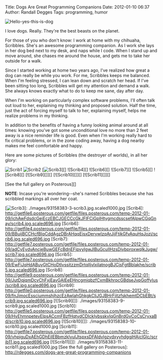 Title: Dogs Are Great Programming Companions
Date: 2012-01-10 06:37
Author: Randall Degges
Tags: programming, humor


![Hello-yes-this-is-dog][]

I love dogs. Really. They're the best beasts on the planet.

For those of you who don't know: I work at home with my chihuaha, Scribbles.
She's an awesome programming companion. As I work she lays in her dog bed next
to my desk, and naps while I code. When I stand up and move around, she chases
me around the house, and gets me to take her outside for a walk.

Since I started working at home two years ago, I've realized how great a dog can
really be while you work. For me, Scribbles keeps me balanced. When I'm feeling
stressed, I can lean down and scratch her head. If I've been sitting too long,
Scribbles will get my attention and demand a walk. She always knows exactly what
to do to keep me sane, day after day.

When I'm working on particularly complex software problems, I'll often talk out
loud to her, explaining my thinking and proposed solution. Half the time, just
the act of forcing myself to talk to her, explaining myself, helps me realize
problems in my thinking.

In addition to the benefits of having a funny looking animal around at all
times: knowing you've got some unconditional love no more than 2 feet away is a
nice reminder life is good. Even when I'm working really hard to fix critical
problems, or in the zone coding away, having a dog nearby makes me feel
comfortable and happy.

Here are some pictures of Scribbles (the destroyer of worlds), in all her glory:

![Scrib1][] ![Scrib2][] [![Scrib3][]][] ![Scrib4][] ![Scrib6][] ![Scrib7][]
![Scrib5][] ![Scrib8][] [![Scrib9][]][] [![Scrib10][]][] [![Scrib11][]][]

[See the full gallery on Posterous][]

**NOTE**: Incase you're wondering--she's named Scribbles because she has
scribbled markings all over her coat.

  [Hello-yes-this-is-dog]: http://getfile2.posterous.com/getfile/files.posterous.com/temp-2012-01-09/HijrvlgdnHcpCHmxGBqeAEjsftkvahdFbCIBcBabbEeexeypzfIrmFqqGdfy/hello-yes-this-is-dog.png.scaled696.png
  [Scrib1]: ./images/93158383-1-scrib1.jpg.scaled696.jpg
  [Scrib2]: http://getfile8.posterous.com/getfile/files.posterous.com/temp-2012-01-09/dtvAzusIlijJDFGfkExFhjgpnwAHtmencCczwvdDmEzqjIprvtdhdjaAflfp/scrib2.jpg.scaled696.jpg
  [Scrib3]: http://getfile6.posterous.com/getfile/files.posterous.com/temp-2012-01-09/dasjpmcxujfirsdGiyxEqndFhptqshiuFzBoxyAwAmprGlxIAdAvcfmrlnfl/scrib3.jpg.scaled696.jpg
  [![Scrib3][]]: ./images/93158383-3-scrib3.jpg.scaled1000.jpg
  [Scrib4]: http://getfile6.posterous.com/getfile/files.posterous.com/temp-2012-01-09/ichAwFdsdcGeiEczEBCJGECCcGkJFlFCiGpIHtygmcdsscsefAlpwCGqGnay/scrib4.jpg.scaled696.jpg
  [Scrib6]: http://getfile4.posterous.com/getfile/files.posterous.com/temp-2012-01-09/BBuijBCCHcfBIqCddAgzDBrAHqqEjsxDerywIzqArJijFtikGfvAquHqJozj/scrib6.jpg.scaled696.jpg
  [Scrib7]: http://getfile7.posterous.com/getfile/files.posterous.com/temp-2012-01-09/adCyEydvAncjeBuwGEFcBdnEFjpvyIgwJlBuGcuIlHzsDjybproxwqlkJugw/scrib7.jpg.scaled696.jpg
  [Scrib5]: http://getfile7.posterous.com/getfile/files.posterous.com/temp-2012-01-09/EwFiJqHdABuyGtCHoDtlvssitzzmDrtqlljvlxilatnogBJCjsFgtBblakhe/scrib5.jpg.scaled696.jpg
  [Scrib8]: http://getfile9.posterous.com/getfile/files.posterous.com/temp-2012-01-09/JutDqjqmDcvChFxjEavGAIEeEHncgmiqbzfCxmBkhrpcGBdseJvpGoffyIus/scrib8.jpg.scaled696.jpg
  [Scrib9]: http://getfile0.posterous.com/getfile/files.posterous.com/temp-2012-01-09/fnJimocEssciummshjhzcEzAwlahGhkgkCliJGJBHrFiitzfskhemtDCbEBt/scrib9.jpg.scaled696.jpg
  [![Scrib9][]]: ./images/93158383-9-scrib9.jpg.scaled1000.jpg
  [Scrib10]: http://getfile5.posterous.com/getfile/files.posterous.com/temp-2012-01-09/HvEhmnpetevElpsACcmFBzfHqtydCDIckIybsskvIqGnBrdGvCoCsCryxaBd/scrib10.jpg.scaled696.jpg
  [![Scrib10][]]: ./images/93158383-10-scrib10.jpg.scaled1000.jpg
  [Scrib11]: http://getfile7.posterous.com/getfile/files.posterous.com/temp-2012-01-09/vhpjguDxAEhGDhEilEBbmzklyuIJtspxsDFAIdvlgzydxyyhdggjHAiclGlc/scrib11.jpg.scaled696.jpg
  [![Scrib11][]]: ./images/93158383-11-scrib11.jpg.scaled1000.jpg
  [See the full gallery on Posterous]: http://rdegges.com/dogs-are-great-programming-companions
